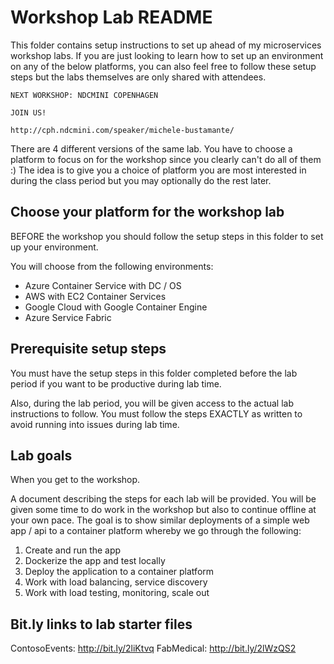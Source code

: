 # Workshop Lab README
This folder contains setup instructions to set up ahead of my microservices workshop labs.
If you are just looking to learn how to set up an environment on any of the below platforms, you can also feel free to follow these setup steps but the labs themselves are only shared with attendees.

```
NEXT WORKSHOP: NDCMINI COPENHAGEN

JOIN US!

http://cph.ndcmini.com/speaker/michele-bustamante/
```

There are 4 different versions of the same lab. You have to choose a platform to focus on for the workshop since you clearly can't do all of them :) 
The idea is to give you a choice of platform you are most interested in during the class period but you may optionally do the rest later.

## Choose your platform for the workshop lab
BEFORE the workshop you should follow the setup steps in this folder to set up your environment.

You will choose from the following environments:
* Azure Container Service with DC / OS
* AWS with EC2 Container Services
* Google Cloud with Google Container Engine 
* Azure Service Fabric

## Prerequisite setup steps
You must have the setup steps in this folder completed before the lab period if you want to be productive during lab time.

Also, during the lab period, you will be given access to the actual lab instructions to follow.
You must follow the steps EXACTLY as written to avoid running into issues during lab time. 

## Lab goals
When you get to the workshop.

A document describing the steps for each lab will be provided. You will be given some time to do work in the workshop but also to continue offline at your own pace. 
The goal is to show similar deployments of a simple web app / api to a container platform whereby we go through the following:
1. Create and run the app
2. Dockerize the app and test locally
3. Deploy the application to a container platform
4. Work with load balancing, service discovery
5. Work with load testing, monitoring, scale out

## Bit.ly links to lab starter files
ContosoEvents: http://bit.ly/2liKtvq
FabMedical: http://bit.ly/2lWzQS2
